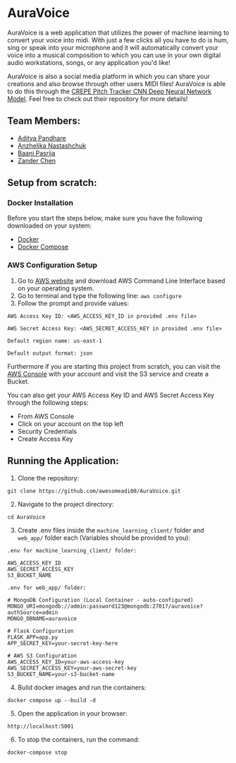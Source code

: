 
# AuraVoice

AuraVoice is a web application that utilizes the power of machine learning to convert your voice into midi. With just a few clicks all you have to do is hum, sing or speak into your microphone and it will automatically convert your voice into a musical composition to which you can use in your own digital audio workstations, songs, or any application you'd like! 

AuraVoice is also a social media platform in which you can share your creations and also browse through other users MIDI files! AuraVoice is able to do this through the [CREPE Pitch Tracker CNN Deep Neural Network Model](https://github.com/marl/crepe). Feel free to check out their repository for more details!  

## Team Members: 
- [Aditya Pandhare](https://github.com/awesomeadi00)
- [Anzhelika Nastashchuk](https://github.com/annsts)
- [Baani Pasrija](https://github.com/zeepxnflrp)
- [Zander Chen](https://github.com/ccczy-czy)


## Setup from scratch: 

### Docker Installation 

Before you start the steps below, make sure you have the following downloaded on your system: 

- [Docker](https://docs.docker.com/get-docker/)
- [Docker Compose](https://docs.docker.com/compose/install/)

### AWS Configuration Setup

 1. Go to [AWS website](https://aws.amazon.com/cli/) and download AWS Command Line Interface based on your operating system.
 2. Go to terminal and type the following line: `aws configure`
 3. Follow the prompt and provide values:
 ```
 AWS Access Key ID: <AWS_ACCESS_KEY_ID in provided .env file>

 AWS Secret Access Key: <AWS_SECRET_ACCESS_KEY in provided .env file>
 
 Default region name: us-east-1
 
 Default output format: json
 ```

Furthermore if you are starting this project from scratch, you can visit the [AWS Console](https://aws.amazon.com/free/?trk=3b81af00-66e9-4dfa-8d40-13976c5ec632&sc_channel=ps&ef_id=Cj0KCQjwtMHEBhC-ARIsABua5iSj6tpYHEFKOtPW8c94SQyLZDVaqc2A-oj4io059T6aJ08Wr008fLoaArKiEALw_wcB:G:s&s_kwcid=AL!4422!3!733904860063!e!!g!!aws%20console!22269309085!176152675838&gad_campaignid=22269309085&gbraid=0AAAAADjHtp9QrWUlNJI3b6UfDIOW86Hcf&gclid=Cj0KCQjwtMHEBhC-ARIsABua5iSj6tpYHEFKOtPW8c94SQyLZDVaqc2A-oj4io059T6aJ08Wr008fLoaArKiEALw_wcB) with your account and visit the S3 service and create a Bucket. 

You can also get your AWS Access Key ID and AWS Secret Access Key through the following steps:  
- From AWS Console 
- Click on your account on the top left
- Security Credentials 
- Create Access Key

## Running the Application:

1. Clone the repository:
```
git clone https://github.com/awesomeadi00/AuraVoice.git
```

2. Navigate to the project directory: 
```
cd AuraVoice
```

3. Create .env files inside the `machine_learning_client/` folder and `web_app/` folder each (Variables should be provided to you):
```
.env for machine_learning_client/ folder:

AWS_ACCESS_KEY_ID
AWS_SECRET_ACCESS_KEY
S3_BUCKET_NAME
```

```
.env for web_app/ folder:

# MongoDB Configuration (Local Container - auto-configured)
MONGO_URI=mongodb://admin:password123@mongodb:27017/auravoice?authSource=admin
MONGO_DBNAME=auravoice

# Flask Configuration
FLASK_APP=app.py
APP_SECRET_KEY=your-secret-key-here

# AWS S3 Configuration
AWS_ACCESS_KEY_ID=your-aws-access-key
AWS_SECRET_ACCESS_KEY=your-aws-secret-key
S3_BUCKET_NAME=your-s3-bucket-name
```

4. Build docker images and run the containers:
```
docker compose up --build -d
```

5. Open the application in your browser:
```
http://localhost:5001
```

6. To stop the containers, run the command: 
```
docker-compose stop
```